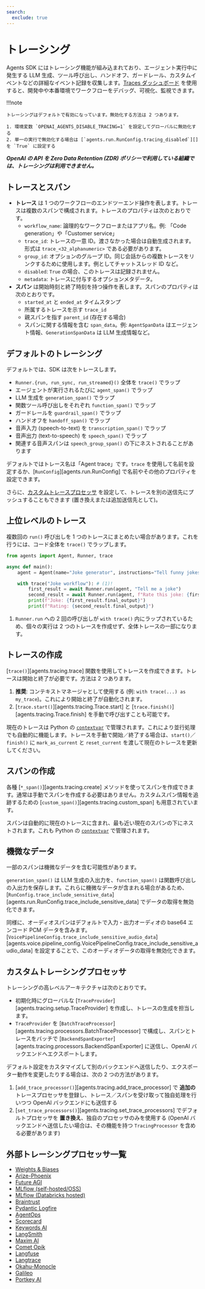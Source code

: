 ```yaml
---
search:
  exclude: true
---
```

# トレーシング

Agents SDK にはトレーシング機能が組み込まれており、エージェント実行中に発生する LLM 生成、ツール呼び出し、ハンドオフ、ガードレール、カスタムイベントなどの詳細なイベント記録を収集します。[Traces ダッシュボード](https://platform.openai.com/traces) を使用すると、開発中や本番環境でワークフローをデバッグ、可視化、監視できます。

!!!note

    トレーシングはデフォルトで有効になっています。無効化する方法は 2 つあります。

    1. 環境変数 `OPENAI_AGENTS_DISABLE_TRACING=1` を設定してグローバルに無効化する  
    2. 単一の実行で無効化する場合は [`agents.run.RunConfig.tracing_disabled`][] を `True` に設定する

***OpenAI の API を Zero Data Retention (ZDR) ポリシーで利用している組織では、トレーシングは利用できません。***

## トレースとスパン

- **トレース** は 1 つのワークフローのエンドツーエンド操作を表します。トレースは複数のスパンで構成されます。トレースのプロパティは次のとおりです。  
    - `workflow_name`: 論理的なワークフローまたはアプリ名。例: 「Code generation」や「Customer service」  
    - `trace_id`: トレースの一意 ID。渡さなかった場合は自動生成されます。形式は `trace_<32_alphanumeric>` である必要があります。  
    - `group_id`: オプションのグループ ID。同じ会話からの複数トレースをリンクするために使用します。例としてチャットスレッド ID など。  
    - `disabled`: `True` の場合、このトレースは記録されません。  
    - `metadata`: トレースに付与するオプションメタデータ。  
- **スパン** は開始時刻と終了時刻を持つ操作を表します。スパンのプロパティは次のとおりです。  
    - `started_at` と `ended_at` タイムスタンプ  
    - 所属するトレースを示す `trace_id`  
    - 親スパンを指す `parent_id` (存在する場合)  
    - スパンに関する情報を含む `span_data`。例: `AgentSpanData` はエージェント情報、`GenerationSpanData` は LLM 生成情報など。  

## デフォルトのトレーシング

デフォルトでは、SDK は次をトレースします。

- `Runner.{run, run_sync, run_streamed}()` 全体を `trace()` でラップ  
- エージェントが実行されるたびに `agent_span()` でラップ  
- LLM 生成を `generation_span()` でラップ  
- 関数ツール呼び出しをそれぞれ `function_span()` でラップ  
- ガードレールを `guardrail_span()` でラップ  
- ハンドオフを `handoff_span()` でラップ  
- 音声入力 (speech-to-text) を `transcription_span()` でラップ  
- 音声出力 (text-to-speech) を `speech_span()` でラップ  
- 関連する音声スパンは `speech_group_span()` の下にネストされることがあります  

デフォルトではトレース名は「Agent trace」です。`trace` を使用して名前を設定するか、[`RunConfig`][agents.run.RunConfig] で名前やその他のプロパティを設定できます。

さらに、[カスタムトレースプロセッサ](#custom-tracing-processors) を設定して、トレースを別の送信先にプッシュすることもできます (置き換えまたは追加送信先として)。

## 上位レベルのトレース

複数回の `run()` 呼び出しを 1 つのトレースにまとめたい場合があります。これを行うには、コード全体を `trace()` でラップします。

```python
from agents import Agent, Runner, trace

async def main():
    agent = Agent(name="Joke generator", instructions="Tell funny jokes.")

    with trace("Joke workflow"): # (1)!
        first_result = await Runner.run(agent, "Tell me a joke")
        second_result = await Runner.run(agent, f"Rate this joke: {first_result.final_output}")
        print(f"Joke: {first_result.final_output}")
        print(f"Rating: {second_result.final_output}")
```

1. `Runner.run` への 2 回の呼び出しが `with trace()` 内にラップされているため、個々の実行は 2 つのトレースを作成せず、全体トレースの一部になります。

## トレースの作成

[`trace()`][agents.tracing.trace] 関数を使用してトレースを作成できます。トレースは開始と終了が必要です。方法は 2 つあります。

1. **推奨**: コンテキストマネージャとして使用する (例: `with trace(...) as my_trace`)。これにより開始と終了が自動化されます。  
2. [`trace.start()`][agents.tracing.Trace.start] と [`trace.finish()`][agents.tracing.Trace.finish] を手動で呼び出すことも可能です。  

現在のトレースは Python の [`contextvar`](https://docs.python.org/3/library/contextvars.html) で管理されます。これにより並行処理でも自動的に機能します。トレースを手動で開始／終了する場合は、`start()`／`finish()` に `mark_as_current` と `reset_current` を渡して現在のトレースを更新してください。

## スパンの作成

各種 [`*_span()`][agents.tracing.create] メソッドを使ってスパンを作成できます。通常は手動でスパンを作成する必要はありません。カスタムスパン情報を追跡するための [`custom_span()`][agents.tracing.custom_span] も用意されています。

スパンは自動的に現在のトレースに含まれ、最も近い現在のスパンの下にネストされます。これも Python の [`contextvar`](https://docs.python.org/3/library/contextvars.html) で管理されます。

## 機微なデータ

一部のスパンは機微なデータを含む可能性があります。

`generation_span()` は LLM 生成の入出力を、`function_span()` は関数呼び出しの入出力を保存します。これらに機微なデータが含まれる場合があるため、[`RunConfig.trace_include_sensitive_data`][agents.run.RunConfig.trace_include_sensitive_data] でデータの取得を無効化できます。

同様に、オーディオスパンはデフォルトで入力・出力オーディオの base64 エンコード PCM データを含みます。[`VoicePipelineConfig.trace_include_sensitive_audio_data`][agents.voice.pipeline_config.VoicePipelineConfig.trace_include_sensitive_audio_data] を設定することで、このオーディオデータの取得を無効化できます。

## カスタムトレーシングプロセッサ

トレーシングの高レベルアーキテクチャは次のとおりです。

- 初期化時にグローバルな [`TraceProvider`][agents.tracing.setup.TraceProvider] を作成し、トレースの生成を担当します。  
- `TraceProvider` を [`BatchTraceProcessor`][agents.tracing.processors.BatchTraceProcessor] で構成し、スパンとトレースをバッチで [`BackendSpanExporter`][agents.tracing.processors.BackendSpanExporter] に送信し、OpenAI バックエンドへエクスポートします。  

デフォルト設定をカスタマイズして別のバックエンドへ送信したり、エクスポーター動作を変更したりする場合は、次の 2 つの方法があります。

1. [`add_trace_processor()`][agents.tracing.add_trace_processor] で **追加の** トレースプロセッサを登録し、トレース／スパンを受け取って独自処理を行いつつ OpenAI バックエンドにも送信する  
2. [`set_trace_processors()`][agents.tracing.set_trace_processors] でデフォルトプロセッサを **置き換え**、独自のプロセッサのみを使用する (OpenAI バックエンドへ送信したい場合は、その機能を持つ `TracingProcessor` を含める必要があります)  

## 外部トレーシングプロセッサ一覧

- [Weights & Biases](https://weave-docs.wandb.ai/guides/integrations/openai_agents)  
- [Arize-Phoenix](https://docs.arize.com/phoenix/tracing/integrations-tracing/openai-agents-sdk)  
- [Future AGI](https://docs.futureagi.com/future-agi/products/observability/auto-instrumentation/openai_agents)  
- [MLflow (self-hosted/OSS)](https://mlflow.org/docs/latest/tracing/integrations/openai-agent)  
- [MLflow (Databricks hosted)](https://docs.databricks.com/aws/en/mlflow/mlflow-tracing#-automatic-tracing)  
- [Braintrust](https://braintrust.dev/docs/guides/traces/integrations#openai-agents-sdk)  
- [Pydantic Logfire](https://logfire.pydantic.dev/docs/integrations/llms/openai/#openai-agents)  
- [AgentOps](https://docs.agentops.ai/v1/integrations/agentssdk)  
- [Scorecard](https://docs.scorecard.io/docs/documentation/features/tracing#openai-agents-sdk-integration)  
- [Keywords AI](https://docs.keywordsai.co/integration/development-frameworks/openai-agent)  
- [LangSmith](https://docs.smith.langchain.com/observability/how_to_guides/trace_with_openai_agents_sdk)  
- [Maxim AI](https://www.getmaxim.ai/docs/observe/integrations/openai-agents-sdk)  
- [Comet Opik](https://www.comet.com/docs/opik/tracing/integrations/openai_agents)  
- [Langfuse](https://langfuse.com/docs/integrations/openaiagentssdk/openai-agents)  
- [Langtrace](https://docs.langtrace.ai/supported-integrations/llm-frameworks/openai-agents-sdk)  
- [Okahu-Monocle](https://github.com/monocle2ai/monocle)  
- [Galileo](https://v2docs.galileo.ai/integrations/openai-agent-integration#openai-agent-integration)  
- [Portkey AI](https://portkey.ai/docs/integrations/agents/openai-agents)
